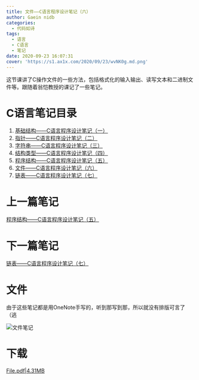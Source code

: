 ```yaml
---
title: 文件——C语言程序设计笔记（六）
author: Gaein nidb
categories:
  - 代码如诗
tags:
  - 语言
  - C语言
  - 笔记
date: 2020-09-23 16:07:31
cover: 'https://s1.ax1x.com/2020/09/23/wvNK0g.md.png'
---
```

这节课讲了C操作文件的一些方法，包括格式化的输入输出、读写文本和二进制文件等。跟随着翁恺教授的课记了一些笔记。
<!--MORE-->

# C语言笔记目录

1. [基础结构——C语言程序设计笔记（一）](https://blog.gaein.cn/passages/C-Note1-Basics/)
2. [指针——C语言程序设计笔记（二）](https://blog.gaein.cn/passages/C-Note2-Pointer/)
3. [字符串——C语言程序设计笔记（三）](https://blog.gaein.cn/passages/C-Note3-String/)
4. [结构类型——C语言程序设计笔记（四）](https://blog.gaein.cn/passages/C-Note4-Struct/)
5. [程序结构——C语言程序设计笔记（五）](https://blog.gaein.cn/passages/C-Note5-ProgramStructure/)
6. [文件——C语言程序设计笔记（六）](https://blog.gaein.cn/passages/C-Note6-File/)
7. [链表——C语言程序设计笔记（七）](https://blog.gaein.cn/passages/C-Note7-LinkedList/)

# 上一篇笔记

[程序结构——C语言程序设计笔记（五）](https://blog.gaein.cn/passages/C-Note5-ProgramStructure/)

# 下一篇笔记

[链表——C语言程序设计笔记（七）](https://blog.gaein.cn/passages/C-Note7-LinkedList/)

# 文件

由于这些笔记都是用OneNote手写的，听到那写到那，所以就没有排版可言了（逃

![文件笔记](https://img.cdn.gaein.cn/blog/posts/C-Notes/C-Note6-File-notePic.png)

# 下载

[File.pdf|4.31MB](https://static.cdn.gaein.cn/files/Notes/C-Notes/File.pdf)
